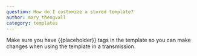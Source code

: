 ```yaml
---
question: How do I customize a stored template?
author: mary_thengvall
category: templates
---
```

Make sure you have {{placeholder}} tags in the template so you can make changes when using the template in a transmission.
